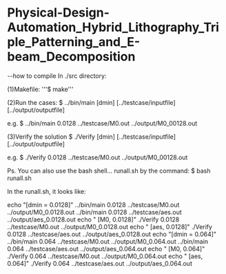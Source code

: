 # Physical-Design-Automation_Hybrid_Lithography_Triple_Patterning_and_E-beam_Decomposition

--how to compile 
In ./src directory:

(1)Makefile:
'''$ make'''

(2)Run the cases:
$ ../bin/main [dmin] [../testcase/inputfile] [../output/outputfile]

e.g.
$ ../bin/main 0.0128 ../testcase/M0.out ../output/M0_00128.out

(3)Verify the solution
$ ./Verify  [dmin] [../testcase/inputfile] [../output/outputfile]

e.g. 
$ ./Verify 0.0128 ../testcase/M0.out ../output/M0_00128.out


Ps. 
You can also use the bash shell... runall.sh by the command:
$ bash runall.sh

In the runall.sh, it looks like:

echo "[dmin = 0.0128]"
../bin/main 0.0128 ../testcase/M0.out ../output/M0_0.0128.out
../bin/main 0.0128 ../testcase/aes.out ../output/aes_0.0128.out
echo "     [M0, 0.0128]"
./Verify 0.0128 ../testcase/M0.out ../output/M0_0.0128.out
echo "     [aes, 0.0128]"
./Verify 0.0128 ../testcase/aes.out ../output/aes_0.0128.out
echo "[dmin = 0.064]"
../bin/main 0.064 ../testcase/M0.out ../output/M0_0.064.out
../bin/main 0.064 ../testcase/aes.out ../output/aes_0.064.out
echo "     [M0, 0.064]"
./Verify 0.064 ../testcase/M0.out ../output/M0_0.064.out
echo "     [aes, 0.064]"
./Verify 0.064 ../testcase/aes.out ../output/aes_0.064.out
